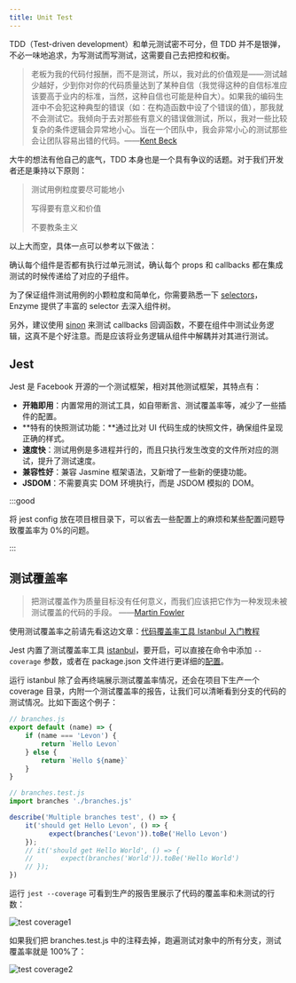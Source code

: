 ```yaml
---
title: Unit Test
---
```


TDD（Test-driven development）和单元测试密不可分，但 TDD 并不是银弹，不必一味地追求，为写测试而写测试，这需要自己去把控和权衡。

> 老板为我的代码付报酬，而不是测试，所以，我对此的价值观是——测试越少越好，少到你对你的代码质量达到了某种自信（我觉得这种的自信标准应该要高于业内的标准，当然，这种自信也可能是种自大）。如果我的编码生涯中不会犯这种典型的错误（如：在构造函数中设了个错误的值），那我就不会测试它。我倾向于去对那些有意义的错误做测试，所以，我对一些比较复杂的条件逻辑会异常地小心。当在一个团队中，我会非常小心的测试那些会让团队容易出错的代码。——[Kent Beck](https://zh.wikipedia.org/wiki/肯特·貝克)

大牛的想法有他自己的底气，TDD 本身也是一个具有争议的话题。对于我们开发者还是秉持以下原则：

> 测试用例粒度要尽可能地小
>
> 写得要有意义和价值
>
> 不要教条主义

以上大而空，具体一点可以参考以下做法：

确认每个组件是否都有执行过单元测试，确认每个 props 和 callbacks 都在集成测试的时候传递给了对应的子组件。

为了保证组件测试用例的小颗粒度和简单化，你需要熟悉一下 [selectors](http://airbnb.io/enzyme/docs/api/selector.html)，Enzyme 提供了丰富的 selector 去深入组件树。

另外，建议使用 [sinon](http://sinonjs.org/) 来测试 callbacks 回调函数，不要在组件中测试业务逻辑，这真不是个好注意。而是应该将业务逻辑从组件中解耦并对其进行测试。

## Jest

Jest 是 Facebook 开源的一个测试框架，相对其他测试框架，其特点有：

- **开箱即用**：内置常用的测试工具，如自带断言、测试覆盖率等，减少了一些插件的配置。
- **特有的快照测试功能：**通过比对 UI 代码生成的快照文件，确保组件呈现正确的样式。
- **速度快**：测试用例是多进程并行的，而且只执行发生改变的文件所对应的测试，提升了测试速度。
- **兼容性好**：兼容 Jasmine 框架语法，又新增了一些新的便捷功能。
- **JSDOM**：不需要真实 DOM 环境执行，而是 JSDOM 模拟的 DOM。

:::good

将 jest config 放在项目根目录下，可以省去一些配置上的麻烦和某些配置问题导致覆盖率为 0%的问题。

:::

## 测试覆盖率

> 把测试覆盖作为质量目标没有任何意义，而我们应该把它作为一种发现未被测试覆盖的代码的手段。 ——[Martin Fowler](https://zh.wikipedia.org/wiki/马丁·福勒)

使用测试覆盖率之前请先看这边文章：[代码覆盖率工具 Istanbul 入门教程](http://www.ruanyifeng.com/blog/2015/06/istanbul.html)

Jest 内置了测试覆盖率工具 [istanbul](https://github.com/gotwarlost/istanbul)，要开启，可以直接在命令中添加 `--coverage` 参数，或者在 package.json 文件进行更详细的[配置](https://jestjs.io/docs/zh-Hans/configuration.html#collectcoverage-boolean)。

运行 istanbul 除了会再终端展示测试覆盖率情况，还会在项目下生产一个 coverage 目录，内附一个测试覆盖率的报告，让我们可以清晰看到分支的代码的测试情况。比如下面这个例子：

```javascript
// branches.js
export default (name) => {
    if (name === 'Levon') {
        return `Hello Levon`
    } else {
        return `Hello ${name}`
    }
}

// branches.test.js
import branches './branches.js'

describe('Multiple branches test', () => {
    it('should get Hello Levon', () => {
          expect(branches('Levon')).toBe('Hello Levon')
    });
    // it('should get Hello World', () => {
    //       expect(branches('World')).toBe('Hello World')
    // });
})
```

运行 `jest --coverage` 可看到生产的报告里展示了代码的覆盖率和未测试的行数：

![test coverage1](https://cosmos-x.oss-cn-hangzhou.aliyuncs.com/QNgSXW.jpg)

如果我们把 branches.test.js 中的注释去掉，跑遍测试对象中的所有分支，测试覆盖率就是 100%了：

![test coverage2](https://cosmos-x.oss-cn-hangzhou.aliyuncs.com/CK0h2A.jpg)
